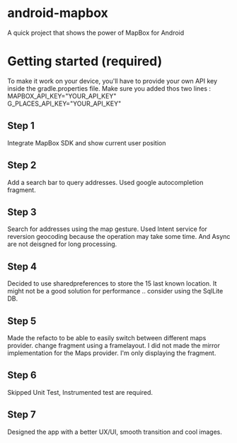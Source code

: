 # android-mapbox
A quick project that shows the power of MapBox for Android 

# Getting started (required)

To make it work on your device, you'll have to provide your own API key inside the gradle.properties file.
Make sure you added thos two lines : 
MAPBOX_API_KEY="YOUR_API_KEY"
G_PLACES_API_KEY="YOUR_API_KEY"


## Step 1 
Integrate MapBox SDK and show current user position

## Step 2 
Add a search bar to query addresses.
Used google autocompletion fragment.

## Step 3
Search for addresses using the map gesture.
Used Intent service for reversion geocoding because the operation may take some time. And Async are not deisgned for long processing.

## Step 4
Decided to use sharedpreferences to store the 15 last known location.
It might not be a good solution for performance .. consider using the SqlLite DB.

## Step 5
Made the refacto to be able to easily switch between different maps provider. change fragment using a framelayout.
I did not made the mirror implementation for the Maps provider. I'm only displaying the fragment.

## Step 6
Skipped Unit Test, Instrumented test are required.

## Step 7 
Designed the app with a better UX/UI, smooth transition and cool images.



